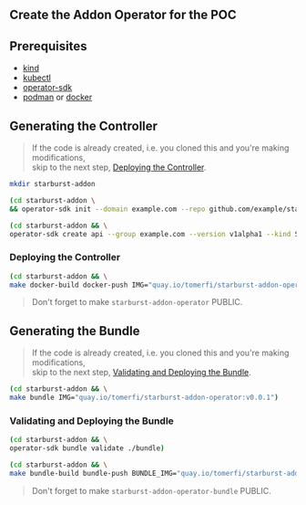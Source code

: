 ## Create the Addon Operator for the POC

## Prerequisites

- [kind](https://kind.sigs.k8s.io/)
- [kubectl](https://kubernetes.io/docs/tasks/tools/)
- [operator-sdk](https://sdk.operatorframework.io/docs/installation/)
- [podman](https://podman.io/) or [docker](https://www.docker.com/)

## Generating the Controller

> If the code is already created, i.e. you cloned this and you're making modifications,<br/>
> skip to the next step, [Deploying the Controller](#deploying-the-controller).

```bash
mkdir starburst-addon
```

```bash
(cd starburst-addon \
&& operator-sdk init --domain example.com --repo github.com/example/starburst-addon-operator)
```

```bash
(cd starburst-addon && \
operator-sdk create api --group example.com --version v1alpha1 --kind StarburstAddon --resource --controller)
```

### Deploying the Controller

```bash
(cd starburst-addon && \
make docker-build docker-push IMG="quay.io/tomerfi/starburst-addon-operator:v0.0.1")
```

> Don't forget to make `starburst-addon-operator` PUBLIC.

## Generating the Bundle

> If the code is already created, i.e. you cloned this and you're making modifications,<br/>
> skip to the next step, [Validating and Deploying the Bundle](#validating-and-deploying-the-bundle).

```bash
(cd starburst-addon && \
make bundle IMG="quay.io/tomerfi/starburst-addon-operator:v0.0.1")
```

### Validating and Deploying the Bundle

```bash
(cd starburst-addon && \
operator-sdk bundle validate ./bundle)
```

```bash
(cd starburst-addon && \
make bundle-build bundle-push BUNDLE_IMG="quay.io/tomerfi/starburst-addon-operator-bundle:v0.0.1")
```

> Don't forget to make `starburst-addon-operator-bundle` PUBLIC.
